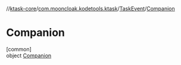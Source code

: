 //[ktask-core](../../../../index.md)/[com.mooncloak.kodetools.ktask](../../index.md)/[TaskEvent](../index.md)/[Companion](index.md)

# Companion

[common]\
object [Companion](index.md)
